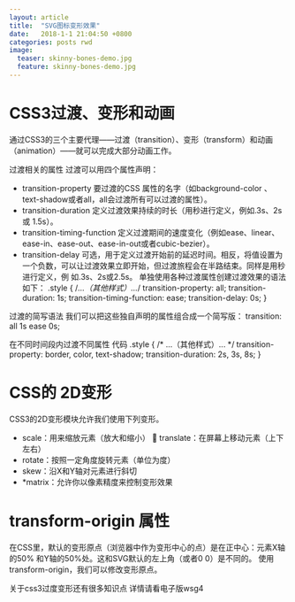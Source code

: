 ```yaml
---
layout: article
title:  "SVG图标变形效果"
date:   2018-1-1 21:04:50 +0800
categories: posts rwd
image:
  teaser: skinny-bones-demo.jpg
  feature: skinny-bones-demo.jpg
---
```

# CSS3过渡、变形和动画 

通过CSS3的三个主要代理——过渡（transition）、变形（transform）和动画（animation）——就可以完成大部分动画工作。

过渡相关的属性 过渡可以用四个属性声明：
* transition-property 
要过渡的CSS 属性的名字（如background-color 、 text-shadow或者all，all会过渡所有可以过渡的属性）。 
* transition-duration
定义过渡效果持续的时长（用秒进行定义，例如.3s、2s或 1.5s）。 
* transition-timing-function
定义过渡期间的速度变化（例如ease、linear、 ease-in、ease-out、ease-in-out或者cubic-bezier）。 
* transition-delay
可选，用于定义过渡开始前的延迟时间。相反，将值设置为一个负数，可以让过渡效果立即开始，但过渡旅程会在半路结束。同样是用秒进行定义，例 如.3s、2s或2.5s。 单独使用各种过渡属性创建过渡效果的语法如下： 
.style {      /*...（其他样式）...*/     transition-property: all;     transition-duration: 1s;     transition-timing-function: ease;     transition-delay: 0s; } 

过渡的简写语法 我们可以把这些独自声明的属性组合成一个简写版： 
transition: all 1s ease 0s; 

在不同时间段内过渡不同属性 代码
.style {     /* ...（其他样式）... */      transition-property: border, color, text-shadow;     transition-duration: 2s, 3s, 8s; } 

# CSS的 2D变形 
CSS3的2D变形模块允许我们使用下列变形。 
* scale：用来缩放元素（放大和缩小）  translate：在屏幕上移动元素（上下左右）
* rotate：按照一定角度旋转元素（单位为度）
* skew：沿X和Y轴对元素进行斜切
* *matrix：允许你以像素精度来控制变形效果


# transform-origin 属性 
在CSS里，默认的变形原点（浏览器中作为变形中心的点）是在正中心：元素X轴的50% 和Y轴的50%处。这和SVG默认的左上角（或者0 0）是不同的。 
使用transform-origin，我们可以修改变形原点。 

关于css3过度变形还有很多知识点 详情请看电子版wsg4